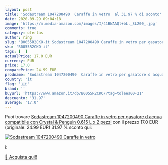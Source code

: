 ```yaml
---
layout: post
title: 'Sodastream 1047200490  Caraffe in vetro  al 31.97 % di sconto'
date: 2020-09-29 09:04:18
image: 'https://m.media-amazon.com/images/I/41BWAAQt+bL._SL200_.jpg'
comments: true
category: ofertas
author: ring
slug: 'B0055R2CKO-it Sodastream 1047200490 Caraffe in vetro per gasatore d...'
sku: 'B0055R2CKO-it'
tags: [  ]
actualPrice: 17.0 EUR
currency: EUR
price: 17.0
comparePrice: 24.99 EUR
prodname: 'Sodastream 1047200490  Caraffe in vetro per gasatore d acqua  compatibile con Crystal & Penguin  0.615 L x 2 pezzi'
country: 'it'
flag: '🇮🇹'
brand: ''
buyurl: 'https://www.amazon.it/dp/B0055R2CKO/?tag=tolees00-21'
descuento: '31.97'
average: '17.0'
---
```


Puoi trovare [Sodastream 1047200490  Caraffe in vetro per gasatore d acqua  compatibile con Crystal & Penguin  0.615 L x 2 pezzi](https://www.amazon.it/dp/B0055R2CKO/?tag=tolees00-21) con il prezzo 17.0 EUR (originale: 24.99 EUR) 31.97 % sconto qui:

[![Sodastream 1047200490  Caraffe in vetro ](https://m.media-amazon.com/images/I/41BWAAQt+bL._SL200_.jpg)](https://www.amazon.it/dp/B0055R2CKO/?tag=tolees00-21)

ℹ️:


[🛒 Acquista qui!!](https://www.amazon.it/dp/B0055R2CKO/?tag=tolees00-21)
